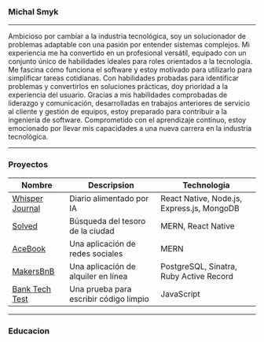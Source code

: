 ### Michal Smyk

---
Ambicioso por cambiar a la industria tecnológica, soy un solucionador de problemas adaptable con una pasión por entender sistemas complejos. Mi experiencia me ha convertido en un profesional versátil, equipado con un conjunto único de habilidades ideales para roles orientados a la tecnología. Me fascina cómo funciona el software y estoy motivado para utilizarlo para simplificar tareas cotidianas. Con habilidades probadas para identificar problemas y convertirlos en soluciones prácticas, doy prioridad a la experiencia del usuario. Gracias a mis habilidades comprobadas de liderazgo y comunicación, desarrolladas en trabajos anteriores de servicio al cliente y gestión de equipos, estoy preparado para contribuir a la ingeniería de software. Comprometido con el aprendizaje continuo, estoy emocionado por llevar mis capacidades a una nueva carrera en la industria tecnológica.

---
### Proyectos

Nombre | Descripsion | Technologia 
--- | --- | --- |
[Whisper Journal](https://github.com/MichalSmyk/whisper-journal)  | Diario alimentado por IA | React Native, Node.js, Express.js, MongoDB
[Solved](https://github.com/MichalSmyk/Solved) | Búsqueda del tesoro de la ciudad | MERN, React Native
[AceBook](https://github.com/MichalSmyk/acebook-mern-fire) | Una aplicación de redes sociales | MERN
[MakersBnB](https://github.com/MichalSmyk/Makers_BnB) | Una aplicación de alquiler en línea | PostgreSQL, Sinatra, Ruby Active Record
[Bank Tech Test](https://github.com/MichalSmyk/bank-tech-test) | Una prueba para escribir código limpio  | JavaScript 

---
### Educacion